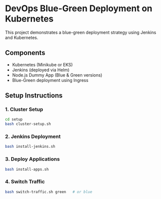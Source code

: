 # DevOps Blue-Green Deployment on Kubernetes

This project demonstrates a blue-green deployment strategy using Jenkins and Kubernetes.

## Components

- Kubernetes (Minikube or EKS)
- Jenkins (deployed via Helm)
- Node.js Dummy App (Blue & Green versions)
- Blue-Green deployment using Ingress

## Setup Instructions

### 1. Cluster Setup
```bash
cd setup
bash cluster-setup.sh
```

### 2. Jenkins Deployment
```bash
bash install-jenkins.sh
```

### 3. Deploy Applications
```bash
bash install-apps.sh
```

### 4. Switch Traffic
```bash
bash switch-traffic.sh green   # or blue
```

